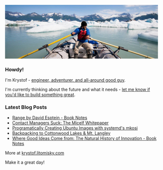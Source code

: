 ![Krystof on an Adventure!](https://raw.githubusercontent.com/krystofl/krystofl/master/banner.jpg)

### Howdy!

I'm Krystof -
[engineer, adventurer, and all-around good guy](https://krystof.litomisky.com/about/?utm_source=krystofl_github).

I'm currently thinking about the future and what it needs -
[let me know if you'd like to build something great](https://krystof.litomisky.com/contact/?utm_source=krystofl_github).

### Latest Blog Posts
- [Range by David Esptein - Book Notes](https://krystof.litomisky.com/2020/11/29/range-book-notes/?utm_source=krystofl_github)
- [Contact Managers Suck: The Micelf Whitepaper](https://krystof.litomisky.com/2020/10/05/contact-managers-suck-micelf-whitepaper/?utm_source=krystofl_github)
- [Programatically Creating Ubuntu Images with systemd's mkosi](https://krystof.litomisky.com/2020/09/08/mkosi-for-ubuntu/?utm_source=krystofl_github)
- [Backpacking to Cottonwood Lakes & Mt. Langley](https://krystof.litomisky.com/2020/07/06/cottonwood-lakes/?utm_source=krystofl_github)
- [Where Good Ideas Come from: The Natural History of Innovation - Book Notes](https://krystof.litomisky.com/2020/06/07/where-good-ideas-come-from-book-notes/?utm_source=krystofl_github)

More at [krystof.litomisky.com](https://krystof.litomisky.com/?utm_source=krystofl_github)


Make it a great day!
